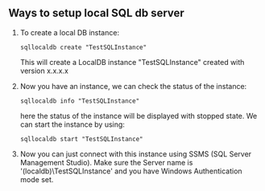 ## Ways to setup local SQL db server 

1) To create a local DB instance:

    `sqllocaldb create "TestSQLInstance"`

    This will create a LocalDB instance "TestSQLInstance" created with version x.x.x.x

2) Now you have an instance, we can check the status of the instance:

    `sqllocaldb info "TestSQLInstance"`

    here the status of the instance will be displayed with stopped state. We can start the instance by
    using:

    `sqllocaldb start "TestSQLInstance"`

3) Now you can just connect with this instance using SSMS (SQL Server Management Studio). Make 
    sure the Server name is '(localdb)\TestSQLInstance' and you have Windows Authentication mode set.
